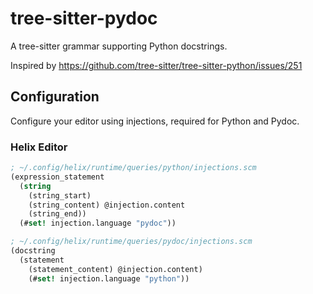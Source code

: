 # tree-sitter-pydoc

A tree-sitter grammar supporting Python docstrings.

Inspired by https://github.com/tree-sitter/tree-sitter-python/issues/251

## Configuration

Configure your editor using injections, required for Python and Pydoc.

### Helix Editor

```scheme
; ~/.config/helix/runtime/queries/python/injections.scm
(expression_statement
  (string
    (string_start)
    (string_content) @injection.content
    (string_end))
  (#set! injection.language "pydoc"))
```

```scheme
; ~/.config/helix/runtime/queries/pydoc/injections.scm
(docstring
  (statement
    (statement_content) @injection.content)
    (#set! injection.language "python"))
```
